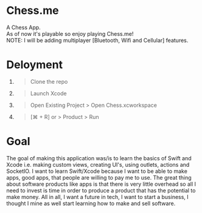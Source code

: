 # Chess.me
A Chess App. <br/>
As of now it's playable so enjoy playing Chess.me! <br/>
NOTE: I will be adding multiplayer [Bluetooth, Wifi and Cellular] features.

# Deloyment
1. > Clone the repo <br/>
2. > Launch Xcode <br/>
3. > Open Existing Project > Open Chess.xcworkspace <br/>
4. > [⌘ + R] or > Product > Run

# Goal
The goal of making this application was/is to learn the basics of Swift and Xcode i.e. making custom views, creating UI's, using outlets, actions and SocketIO. I want to learn Swift/Xcode because I want to be able to make apps, good apps, that people are willing to pay me to use. The great thing about software products like apps is that there is very little overhead so all I need to invest is time in order to produce a product that has the potential to make money. All in all, I want a future in tech, I want to start a business, I thought I mine as well start learning how to make and sell software. 
